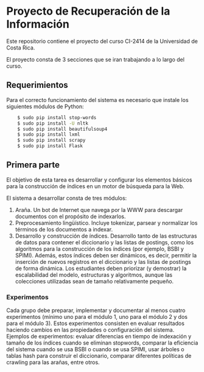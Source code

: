 # Proyecto de Recuperación de la Información

Este repositorio contiene el proyecto del curso CI-2414 de la Universidad de Costa Rica.

El proyecto consta de 3 secciones que se iran trabajando a lo largo del curso.

## Requerimientos

Para el correcto funcionamiento del sistema es necesario que instale los siguientes módulos de Python:

```bash
    $ sudo pip install stop-words
    $ sudo pip install -U nltk
    $ sudo pip install beautifulsoup4
    $ sudo pip install lxml
    $ sudo pip install scrapy
    $ sudo pip install Flask
```

## Primera parte

El objetivo de esta tarea es desarrollar y configurar los elementos básicos para la construcción de índices en
un motor de búsqueda para la Web.

El sistema a desarrollar consta de tres módulos:

1. Araña. Un bot de Internet que navega por la WWW para descargar documentos con el propósito de
indexarlos.
2. Preprocesamiento lingüístico. Incluye tokenizar, parsear y normalizar los términos de los documentos a
indexar.
3. Desarrollo y construcción de índices. Desarrollo tanto de las estructuras de datos para contener el
diccionario y las listas de postings, como los algoritmos para la construcción de los índices (por
ejemplo, BSBI y SPIMI). Además, estos índices deben ser dinámicos, es decir, permitir la inserción de
nuevos registros en el diccionario y las listas de postings de forma dinámica. Los estudiantes deben
priorizar (y demostrar) la escalabilidad del modelo, estructuras y algoritmos, aunque las colecciones
utilizadas sean de tamaño relativamente pequeño.

### Experimentos

Cada grupo debe preparar, implementar y documentar al menos cuatro experimentos (mínimo uno para el
módulo 1, uno para el módulo 2 y dos para el módulo 3). Estos experimentos consisten en evaluar resultados
haciendo cambios en las propiedades o configuración del sistema. Ejemplos de experimentos: evaluar
diferencias en tiempo de indexación y tamaño de los índices cuando se eliminan stopwords, comparar la
eficiencia del sistema cuando se usa BSBI o cuando se usa SPIMI, usar árboles o tablas hash para construir el
diccionario, comparar diferentes políticas de crawling para las arañas, entre otros.
